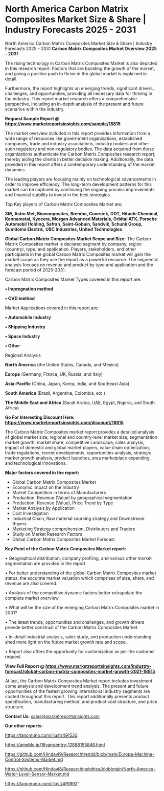 # North America Carbon Matrix Composites Market Size & Share | Industry Forecasts 2025 - 2031
North America Carbon Matrix Composites Market Size & Share | Industry Forecasts 2025 - 2031
<Strong> Carbon Matrix Composites Market Overview 2025 - 2031</strong>

The rising technology in Carbon Matrix Composites Market is also depicted in this research report. Factors that are boosting the growth of the market, and giving a positive push to thrive in the global market is explained in detail.

Furthermore, the report highlights on emerging trends, significant drivers, challenges, and opportunities, providing all necessary data for thriving in the industry. This report market research offers a comprehensive perspective, including an in-depth analysis of the present and future scenarios within the industry.

<strong>Request Sample Report @ <a href=https://www.marketreportsinsights.com/sample/18815>https://www.marketreportsinsights.com/sample/18815</a></strong>

The market overview included in this report provides information from a wide range of resources like government organizations, established companies, trade and industry associations, industry brokers and other such regulatory and non-regulatory bodies. The data acquired from these organizations authenticate the Carbon Matrix Composites research report, thereby aiding the clients in better decision making. Additionally, the data provided in this report offers a contemporary understanding of the market dynamics.

The leading players are focusing mainly on technological advancements in order to improve efficiency. The long-term development patterns for this market can be captured by continuing the ongoing process improvements and financial stability to invest in the best strategies.

Top Key players of Carbon Matrix Composites Market are:

<strong>3M, Astro Met, Biocomposites, Brembo, Coorstek, DOT, Hitachi Chemical, Kennametal, Kyocera, Morgan Advanced Materials, Orbital ATK, Porsche Automobil Holding, Safran, Saint-Gobain, Sandvik, Schunk Group, Sumitomo Electric, UBC Industries, United Technologies</strong>

<strong><b>Global Carbon Matrix Composites Market Scope and Size:</b></strong>
The Carbon Matrix Composites market is declared segment by company, region (country), type, and application. Players, stakeholders, and other participants in the global Carbon Matrix Composites market will gain the market scope as they use the report as a powerful resource. The segmental analysis focuses on revenue and product by type and application and the forecast period of 2025-2031.

Carbon Matrix Composites Market Types covered in this report are:

<strong>• Impregnation method

• CVD method</strong>

Market Applications covered in this report are:

<strong>• Automobile Industry

• Shipping Industry

• Space Industry

• Other</strong> 

Regional Analysis

<strong>North America</strong> (the United States, Canada, and Mexico)

<strong>Europe</strong> (Germany, France, UK, Russia, and Italy)

<strong>Asia-Pacific</strong> (China, Japan, Korea, India, and Southeast Asia)

<strong>South America</strong> (Brazil, Argentina, Colombia, etc.)

<strong>The Middle East and Africa</strong> (Saudi Arabia, UAE, Egypt, Nigeria, and South Africa)

<strong>Go For Interesting Discount Here: <a href=https://www.marketreportsinsights.com/discount/18815>https://www.marketreportsinsights.com/discount/18815</a></strong>

The Carbon Matrix Composites market report provides a detailed analysis of global market size, regional and country-level market size, segmentation market growth, market share, competitive Landscape, sales analysis, impact of domestic and global market players, value chain optimization, trade regulations, recent developments, opportunities analysis, strategic market growth analysis, product launches, area marketplace expanding, and technological innovations.

<strong><b>Major factors covered in the report:</b></strong>
<ul>
  <li>Global Carbon Matrix Composites Market </li>
  <li>Economic Impact on the Industry</li>
  <li>Market Competition in terms of Manufacturers</li>
  <li>Production, Revenue (Value) by geographical segmentation</li>
  <li>Production, Revenue (Value), Price Trend by Type</li>
  <li>Market Analysis by Application</li>
  <li>Cost Investigation</li>
  <li>Industrial Chain, Raw material sourcing strategy and Downstream Buyers</li>
  <li>Marketing Strategy comprehension, Distributors and Traders</li>
  <li>Study on Market Research Factors</li>
  <li>Global Carbon Matrix Composites Market Forecast</li>
</ul>

<strong><b>Key Point of the Carbon Matrix Composites Market report:</b></strong>

• Geographical distribution, company profiling, and various other market segmentation are provided in the report.

• For better understanding of the global Carbon Matrix Composites market status, the accurate market valuation which comprises of size, share, and revenue are also covered.

• Analysis of the competitive dynamic factors better extrapolate the complete market overview

• What will be the size of the emerging Carbon Matrix Composites market in 2031?

• The latest trends, opportunities and challenges, and growth drivers provide better construal of the Carbon Matrix Composites Market.

• In-detail industrial analysis, sales study, and production understanding shed more light on the future market growth rate and scope.

• Report also offers the opportunity for customization as per the customer request.

<strong><b>View Full Report @ <a href=https://www.marketreportsinsights.com/industry-forecast/global-carbon-matrix-composites-market-growth-2021-18815>https://www.marketreportsinsights.com/industry-forecast/global-carbon-matrix-composites-market-growth-2021-18815</a></b></strong>


At last, the Carbon Matrix Composites Market report includes investment come analysis and development trend analysis. The present and future opportunities of the fastest growing international industry segments are coated throughout this report. This report additionally presents product specification, manufacturing method, and product cost structure, and price structure.

<strong>Contact Us:</strong>
sales@marketreportsinsights.com

<strong>Our other reports:</strong>

<a href=https://tanomuno.com/illust/491530>https://tanomuno.com/illust/491530</a>

<a href=https://ameblo.jp/18yam/entry-12888155846.html>https://ameblo.jp/18yam/entry-12888155846.html</a>

<a href=https://github.com/Hindavi9/Researchtrendd/blob/main/Europe-Machine-Control-Systems-Market.md>https://github.com/Hindavi9/Researchtrendd/blob/main/Europe-Machine-Control-Systems-Market.md</a>

<a href=https://github.com/Hindavi8/Researchinsightss/blob/main/North-America-Water-Level-Sensor-Market.md>https://github.com/Hindavi8/Researchinsightss/blob/main/North-America-Water-Level-Sensor-Market.md</a>

<a href=https://tanomuno.com/illust/491892>https://tanomuno.com/illust/491892</a>"
